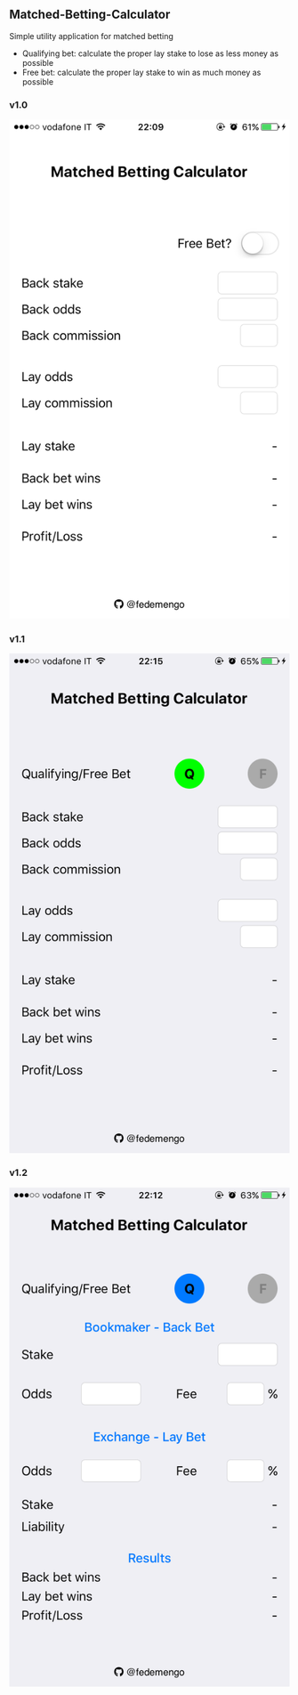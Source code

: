 Matched-Betting-Calculator
--------------------------

Simple utility application for matched betting

-	Qualifying bet: calculate the proper lay stake to lose as less money as possible
-	Free bet: calculate the proper lay stake to win as much money as possible

### v1.0

![v1.0](https://github.com/fedemengo/Matched-Betting-Calculator/blob/master/view/1.0.png)

### v1.1

![v1.1](https://github.com/fedemengo/Matched-Betting-Calculator/blob/master/view/1.1.png)

### v1.2

![v1.2](https://github.com/fedemengo/Matched-Betting-Calculator/blob/master/view/1.2.png)
